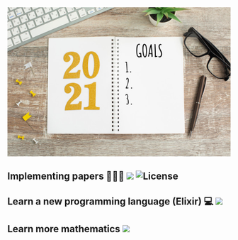 <div align="center">
  <img src="https://github.com/Flursky/resolutions-2021/blob/main/year-goals-list-2021.jpg">
</div>

## Implementing papers 👨🏻‍💻 ![](https://img.shields.io/badge/progress-0%25-green.svg) ![License](https://img.shields.io/github/license/flursky/resolutions-2021.svg?color=blue&style=plastic)


## Learn a new programming language (Elixir) 💻 ![](https://img.shields.io/badge/progress-0%50-red.svg)

## Learn more mathematics ![](https://img.shields.io/badge/progress-0%25-blue.svg)
